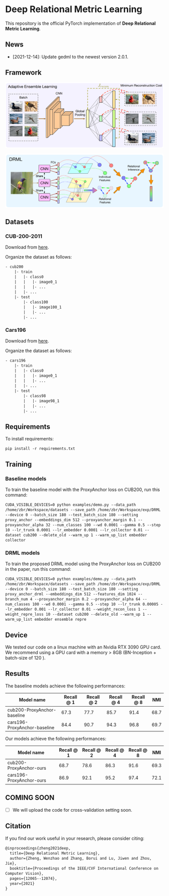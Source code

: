 # Deep Relational Metric Learning

This repository is the official PyTorch implementation of **Deep Relational Metric Learning**. 

## News

- \[2021-12-14\]: Update gedml to the newest version 2.0.1.

## Framework

![AEL](assets/AEL.png "Adaptive Ensemble Learning")

![DRML](assets/DRML.png "DRML")

## Datasets 

### CUB-200-2011

Download from [here](http://www.vision.caltech.edu/visipedia/CUB-200-2011.html).

Organize the dataset as follows:

```
- cub200
    |- train
    |   |- class0
    |   |   |- image0_1
    |   |   |- ...
    |   |- ...
    |- test
        |- class100
        |   |- image100_1
        |   |- ...
        |- ...
```

### Cars196

Download from [here](http://ai.stanford.edu/~jkrause/cars/car_dataset.html).

Organize the dataset as follows:

```
- cars196
    |- train
    |   |- class0
    |   |   |- image0_1
    |   |   |- ...
    |   |- ...
    |- test
        |- class98
        |   |- image98_1
        |   |- ...
        |- ...
```

## Requirements

To install requirements:

```setup
pip install -r requirements.txt
```

## Training

### Baseline models 

To train the baseline model with the ProxyAnchor loss on CUB200, run this command:

```train
CUDA_VISIBLE_DEVICES=0 python examples/demo.py --data_path /home/zbr/Workspace/datasets --save_path /home/zbr/Workspace/exp/DRML --device 0 --batch_size 180 --test_batch_size 180 --setting proxy_anchor --embeddings_dim 512 --proxyanchor_margin 0.1 --proxyanchor_alpha 32 --num_classes 100 --wd 0.0001 --gamma 0.5 --step 10 --lr_trunk 0.0001 --lr_embedder 0.0001 --lr_collector 0.01 --dataset cub200 --delete_old --warm_up 1 --warm_up_list embedder collector 
```

### DRML models

To train the proposed DRML model using the ProxyAnchor loss on CUB200 in the paper, run this command:

```train
CUDA_VISIBLE_DEVICES=0 python examples/demo.py --data_path /home/zbr/Workspace/datasets --save_path /home/zbr/Workspace/exp/DRML --device 0 --batch_size 180 --test_batch_size 180 --setting proxy_anchor_drml --embeddings_dim 512 --features_dim 1024 --branch_num 4 --proxyanchor_margin 0.2 --proxyanchor_alpha 64 --num_classes 100 --wd 0.0001 --gamma 0.5 --step 10 --lr_trunk 0.00005 --lr_embedder 0.001 --lr_collector 0.01 --weight_recon_loss 1 --weight_repre_loss 10 --dataset cub200 --delete_old --warm_up 1 --warm_up_list embedder ensemble repre 
```

## Device 

We tested our code on a linux machine with an Nvidia RTX 3090 GPU card. We recommend using a GPU card with a memory > 8GB (BN-Inception + batch-size of 120 ).

## Results

The baseline models achieve the following performances:

| Model name | Recall @ 1 | Recall @ 2 | Recall @ 4 | Recall @ 8 | NMI |
| - | - | - | - | - | - |
| cub200-ProxyAnchor-baseline | 67.3 | 77.7 | 85.7 | 91.4 | 68.7 |
| cars196-ProxyAnchor-baseline | 84.4 | 90.7 | 94.3 | 96.8 | 69.7 |

Our models achieve the following performances:

| Model name | Recall @ 1 | Recall @ 2 | Recall @ 4 | Recall @ 8 | NMI |
| - | - | - | - | - | - |
| cub200-ProxyAnchor-ours | 68.7 | 78.6 | 86.3 | 91.6 | 69.3 |
| cars196-ProxyAnchor-ours | 86.9 | 92.1 | 95.2 | 97.4 | 72.1 |

## COMING SOON

- [ ] We will upload the code for cross-validation setting soon.

## Citation

If you find our work useful in your research, please consider citing:
```
@inproceedings{zheng2021deep,
  title={Deep Relational Metric Learning},
  author={Zheng, Wenzhao and Zhang, Borui and Lu, Jiwen and Zhou, Jie},
  booktitle={Proceedings of the IEEE/CVF International Conference on Computer Vision},
  pages={12065--12074},
  year={2021}
}
```
